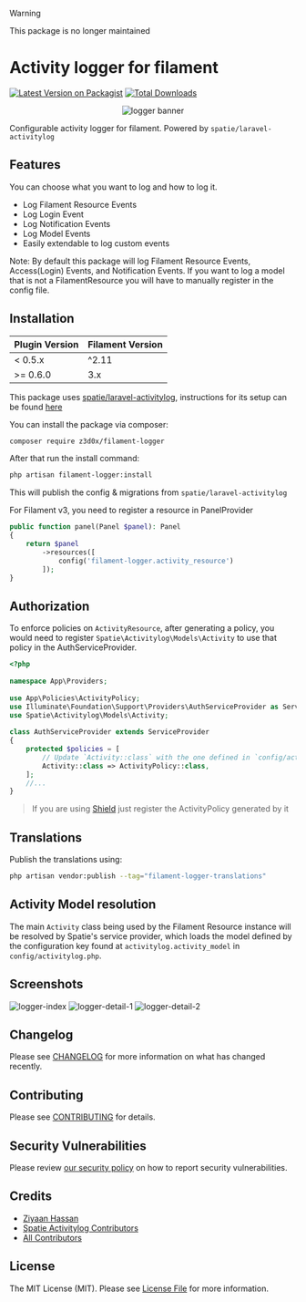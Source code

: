 > [!WARNING]
> This package is no longer maintained

# Activity logger for filament

[![Latest Version on Packagist](https://img.shields.io/packagist/v/z3d0x/filament-logger.svg?style=for-the-badge)](https://packagist.org/packages/z3d0x/filament-logger)
[![Total Downloads](https://img.shields.io/packagist/dt/z3d0x/filament-logger.svg?style=for-the-badge)](https://packagist.org/packages/z3d0x/filament-logger)

<p align="center" class="filament-hidden">
  <img alt="logger banner" src="https://raw.githubusercontent.com/z3d0x/filament-logger/main/art/banner.jpeg" />
</p>

Configurable activity logger for filament.
Powered by `spatie/laravel-activitylog`

## Features
You can choose what you want to log and how to log it.
- Log Filament Resource Events
- Log Login Event
- Log Notification Events
- Log Model Events
- Easily extendable to log custom events

Note: By default this package will log Filament Resource Events, Access(Login) Events, and Notification Events. If you want to log a model that is not a FilamentResource you will have to manually register in the config file.

## Installation

| Plugin Version | Filament Version |
|----------------|------------------|
| < 0.5.x        | ^2.11            |
| >= 0.6.0       | 3.x              |

This package uses [spatie/laravel-activitylog](https://spatie.be/docs/laravel-activitylog), instructions for its setup can be found [here](https://spatie.be/docs/laravel-activitylog/v4/installation-and-setup)

You can install the package via composer:

```bash
composer require z3d0x/filament-logger
```
After that run the install command:

```bash
php artisan filament-logger:install
```
This will publish the config & migrations from `spatie/laravel-activitylog`

For Filament v3, you need to register a resource in PanelProvider
```php
public function panel(Panel $panel): Panel
{
    return $panel
        ->resources([
            config('filament-logger.activity_resource')
        ]);
}
```
## Authorization
To enforce policies on `ActivityResource`, after generating a policy, you would need to register `Spatie\Activitylog\Models\Activity` to use that policy in the AuthServiceProvider.
```php
<?php
 
namespace App\Providers;
 
use App\Policies\ActivityPolicy;
use Illuminate\Foundation\Support\Providers\AuthServiceProvider as ServiceProvider;
use Spatie\Activitylog\Models\Activity;
 
class AuthServiceProvider extends ServiceProvider
{
    protected $policies = [
        // Update `Activity::class` with the one defined in `config/activitylog.php`
        Activity::class => ActivityPolicy::class,
    ];
    //...
}
```
> If you are using [Shield](https://filamentphp.com/plugins/shield) just register the ActivityPolicy generated by it

## Translations
Publish the translations using:

```bash
php artisan vendor:publish --tag="filament-logger-translations"
```

## Activity Model resolution
The main `Activity` class being used by the Filament Resource instance will be resolved by Spatie's service provider, which loads the model defined by the configuration key found at `activitylog.activity_model` in `config/activitylog.php`.

## Screenshots
<img alt="logger-index" src="https://raw.githubusercontent.com/z3d0x/filament-logger/main/art/list-screenshot.png">
<img alt="logger-detail-1" src="https://raw.githubusercontent.com/z3d0x/filament-logger/main/art/view-screenshot-1.png">
<img alt="logger-detail-2" src="https://raw.githubusercontent.com/z3d0x/filament-logger/main/art/view-screenshot-2.png">

## Changelog

Please see [CHANGELOG](CHANGELOG.md) for more information on what has changed recently.

## Contributing

Please see [CONTRIBUTING](https://github.com/spatie/.github/blob/main/CONTRIBUTING.md) for details.

## Security Vulnerabilities

Please review [our security policy](../../security/policy) on how to report security vulnerabilities.

## Credits

- [Ziyaan Hassan](https://github.com/Z3d0X)
- [Spatie Activitylog Contributors](https://github.com/spatie/laravel-activitylog#credits) 
- [All Contributors](../../contributors)

## License

The MIT License (MIT). Please see [License File](LICENSE.md) for more information.
